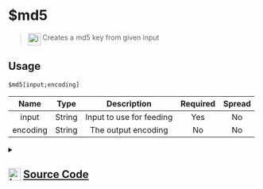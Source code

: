 # $md5
> <img align="top" src="https://upload.wikimedia.org/wikipedia/commons/thumb/e/e4/Infobox_info_icon.svg/160px-Infobox_info_icon.svg.png?20150409153300" alt="image" width="25" height="auto"> Creates a md5 key from given input
## Usage
```
$md5[input;encoding]
```
| Name | Type | Description | Required | Spread
| :---: | :---: | :---: | :---: | :---: |
input | String | Input to use for feeding | Yes | No
encoding | String | The output encoding | No | No
<details>
<summary>
    
## <img align="top" src="https://cdn4.iconfinder.com/data/icons/iconsimple-logotypes/512/github-512.png" alt="image" width="25" height="auto">  [Source Code](https://github.com/tryforge/ForgeScript-V2/blob/main/src/native/md5.ts)
    
</summary>
    
```ts
import { createHash, randomUUID } from "crypto"
import { ArgType, NativeFunction, Return } from "../structures"

export default new NativeFunction({
    name: "$md5",
    version: "1.2.0",
    description: "Creates a md5 key from given input",
    unwrap: true,
    brackets: true,
    args: [
        {
            name: "input",
            description: "Input to use for feeding",
            rest: false,
            required: true,
            type: ArgType.String
        },
        {
            name: "encoding",
            type: ArgType.String,
            description: "The output encoding",
            rest: false,
            required: false
        }
    ],
    execute(ctx, [ input, enc ]) {
        const md5 = createHash("md5").update(input).digest().toString((enc || "hex") as BufferEncoding)
        return Return.success(md5)
    }
})
```
    
</details>